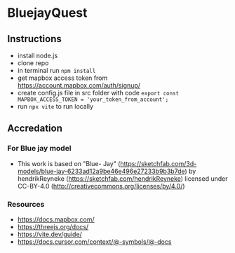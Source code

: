 # BluejayQuest

## Instructions

- install node.js
- clone repo
- in terminal run `npm install`
- get mapbox access token from https://account.mapbox.com/auth/signup/
- create config.js file in src folder with code `export const MAPBOX_ACCESS_TOKEN = 'your_token_from_account';`
- run `npx vite` to run locally

## Accredation

### For Blue jay model

- This work is based on "Blue- Jay" (https://sketchfab.com/3d-models/blue-jay-6233ad12a9be46e496e27233b9b3b7de) by hendrikReyneke (https://sketchfab.com/hendrikReyneke) licensed under CC-BY-4.0 (http://creativecommons.org/licenses/by/4.0/)

### Resources

- https://docs.mapbox.com/
- https://threejs.org/docs/
- https://vite.dev/guide/
- https://docs.cursor.com/context/@-symbols/@-docs
